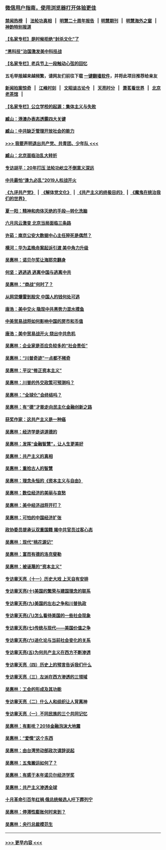 ### [微信用户指南，使用浏览器打开体验更佳](https://github.com/gfw-breaker/banned-news1/blob/master/indexes/wechat-guide.md?t=0)
#### [禁闻热榜](热点新闻.md?t=0)  &nbsp;&nbsp;|&nbsp;&nbsp; [法轮功真相](https://github.com/gfw-breaker/truth/blob/master/README.md?t=0) &nbsp;&nbsp;|&nbsp;&nbsp; [明慧二十周年报告](https://github.com/gfw-breaker/mh-reports/blob/master/README.md?t=0) &nbsp;&nbsp;|&nbsp;&nbsp;[明慧期刊](https://github.com/gfw-breaker/mh-qikan) &nbsp;&nbsp;|&nbsp;&nbsp; [明慧海外之窗](https://github.com/gfw-breaker/mh-news/blob/master/README.md?t=0) &nbsp;&nbsp;|&nbsp;&nbsp; [神韵特别报道](https://github.com/gfw-breaker/mh-news/blob/master/shenyun.md?t=0)
#### [【名家专栏】是时候拒绝“封杀文化”了](../pages/nsc423/n11814093.md?t=02170402) 
#### [“黑科技”治国激发美中科技战](../pages/nsc423/n11638056.md?t=02170402) 
#### [【名家专栏】老兵节上一段触动心弦的回忆](../pages/nsc423/n11646016.md?t=02170402) 
#### 五毛举报越来越频繁，请网友们前往下载 [一键翻墙软件](https://github.com/gfw-breaker/ssr-accounts)，并将此项目推荐给亲友
#### [新闻拍案惊奇](https://github.com/gfw-breaker/banned-news1/blob/master/pages/link4.md) &nbsp;&nbsp;|&nbsp;&nbsp; [江峰时刻](https://github.com/gfw-breaker/banned-news1/blob/master/pages/link4.md) &nbsp;&nbsp;|&nbsp;&nbsp; [文昭谈古论今](https://github.com/gfw-breaker/banned-news1/blob/master/pages/link4.md) &nbsp;&nbsp;|&nbsp;&nbsp; [天亮时分](https://github.com/gfw-breaker/banned-news1/blob/master/pages/link4.md) &nbsp;&nbsp;|&nbsp;&nbsp; [萧茗看世界](https://github.com/gfw-breaker/banned-news1/blob/master/pages/link4.md) &nbsp;&nbsp;|&nbsp;&nbsp; [北京老茶馆](https://github.com/gfw-breaker/banned-news1/blob/master/pages/link4.md) &nbsp;&nbsp;|&nbsp;&nbsp; 
#### [【名家专栏】公立学校的起源：集体主义与失败](../pages/nsc423/n11601833.md?t=02170402) 
#### [臧山：港澳办表态透露四大关键](../pages/nsc423/n11421628.md?t=02170402) 
#### [臧山：中共缺乏管理开放社会的能力](../pages/nsc423/n11407457.md?t=02170402) 
#### [>>> 我要声明退出共产党、共青团、少年队 <<<](https://github.com/begood0513/goodnews/blob/master/quit/letter.md) 
#### [臧山：北京面临治乱大转折](../pages/nsc423/n11406895.md?t=02170402) 
#### [专访胡平：20年打压 法轮功屹立不倒意义深远](../pages/nsc423/n11398800.md?t=02170402) 
#### [中共最怕“逢九必乱”2019人权战开火](../pages/nsc423/n11385248.md?t=02170402) 
#### [《九评共产党》](https://github.com/begood0513/9ping.md/blob/master/README.md) &nbsp;|&nbsp; [《解体党文化》](../../../../jtdwh.md/blob/master/README.md)  &nbsp;|&nbsp; [《共产主义的终极目的》](../../../../gczydzjmd.md/blob/master/README.md) &nbsp;|&nbsp; [《魔鬼在统治我们的世界》](../../../../mgztzwmdsj.md/blob/master/README.md) 
#### [夏一阳：精神和肉体灭绝的手段—转化洗脑](../pages/nsc423/n11368250.md?t=02170402) 
#### [六月风云激变 北京当局面临三条路](../pages/nsc423/n11313668.md?t=02170402) 
#### [许茹：南京公安大数据中心主任猝死是偶然？](../pages/nsc423/n11064744.md?t=02170402) 
#### [横河：华为孟晚舟案起诉引渡 美中角力升级](../pages/nsc423/n11027230.md?t=02170402) 
#### [吴惠林：诺贝尔奖让海耶克翻身](../pages/nsc423/n10890049.md?t=02170402) 
#### [何坚：逃逃逃 逃离中国与逃离中共](../pages/nsc423/n10592891.md?t=02170402) 
#### [吴惠林：“商战”何时了？](../pages/nsc423/n10573558.md?t=02170402) 
#### [从网贷爆雷到股灾 中国人的钱何处可逃](../pages/nsc423/n10572800.md?t=02170402) 
#### [唐浩：美中交火 隐现中共黑势力混水摸鱼](../pages/nsc423/n10544040.md?t=02170402) 
#### [中美贸易战将如何影响中国的房市和币值](../pages/nsc423/n10543697.md?t=02170402) 
#### [唐浩：美中贸易战开火 烧出中共危机](../pages/nsc423/n10540126.md?t=02170402) 
#### [吴惠林：企业家是否应负较多的“社会责任”](../pages/nsc423/n10535022.md?t=02170402) 
#### [吴惠林：“川普奇迹”一点都不稀奇](../pages/nsc423/n10512808.md?t=02170402) 
#### [吴惠林：平议“修正资本主义”](../pages/nsc423/n10495724.md?t=02170402) 
#### [吴惠林：川普的外交政策可预测吗？](../pages/nsc423/n10462387.md?t=02170402) 
#### [吴惠林：“全球化”会终结吗？](../pages/nsc423/n10452838.md?t=02170402) 
#### [吴惠林：有“德”才能走向民主化金融创新之路](../pages/nsc423/n10432292.md?t=02170402) 
#### [获奖作家：这共产主义是一种癌](../pages/nsc423/n10431541.md?t=02170402) 
#### [吴惠林：经济学是讲道德的](../pages/nsc423/n10398014.md?t=02170402) 
#### [吴惠林：发挥“金融智慧”，让人生更美好](../pages/nsc423/n10375019.md?t=02170402) 
#### [吴惠林：共产主义的真相](../pages/nsc423/n10351394.md?t=02170402) 
#### [吴惠林：重拾古人的智慧](../pages/nsc423/n10337691.md?t=02170402) 
#### [吴惠林：理念永恒的《资本主义与自由》](../pages/nsc423/n10316274.md?t=02170402) 
#### [吴惠林：数位经济的美丽与哀愁](../pages/nsc423/n10292946.md?t=02170402) 
#### [吴惠林：美中经济战将开打？](../pages/nsc423/n10258825.md?t=02170402) 
#### [吴惠林：可怕的中国经济扩张](../pages/nsc423/n10219147.md?t=02170402) 
#### [政协委员提承认双重国籍 揭中共官员过客心态](../pages/nsc423/n10208809.md?t=02170402) 
#### [吴惠林：现代“桃花源记”](../pages/nsc423/n10185234.md?t=02170402) 
#### [吴惠林：富而有德的洛克斐勒](../pages/nsc423/n10142264.md?t=02170402) 
#### [吴惠林：被诬蔑的“资本主义”](../pages/nsc423/n10124816.md?t=02170402) 
#### [专访章天亮（十一）历史大戏 上天自有安排](../pages/nsc423/n10094905.md?t=02170402) 
#### [专访章天亮(十)美国的繁荣与建国理念的联系](../pages/nsc423/n10094899.md?t=02170402) 
#### [专访章天亮(九)美国的左右之争和川普执政](../pages/nsc423/n10094889.md?t=02170402) 
#### [专访章天亮(八)怎么看待美国的一些社会现象](../pages/nsc423/n10094857.md?t=02170402) 
#### [专访章天亮(七)传统与现代——美国价值之争](../pages/nsc423/n10093140.md?t=02170402) 
#### [专访章天亮(六)进化论与当前社会变化的关系](../pages/nsc423/n10092036.md?t=02170402) 
#### [专访章天亮(五)为何共产主义在西方不断渗透](../pages/nsc423/n10083620.md?t=02170402) 
#### [专访章天亮（四）历史上的预言告诉我们什么](../pages/nsc423/n10083606.md?t=02170402) 
#### [专访章天亮（三）左派在西方渗透的三领域](../pages/nsc423/n10081115.md?t=02170402) 
#### [吴惠林：工会的形成及其功能](../pages/nsc423/n10080633.md?t=02170402) 
#### [专访章天亮（二）什么人和组织让人背离神](../pages/nsc423/n10076637.md?t=02170402) 
#### [专访章天亮（一）不同民族的三个共同记忆](../pages/nsc423/n10074188.md?t=02170402) 
#### [吴惠林：有影呒？2018金融泡沫大地震](../pages/nsc423/n10040534.md?t=02170402) 
#### [吴惠林：“爱情”这个东西](../pages/nsc423/n10019423.md?t=02170402) 
#### [吴惠林：由台湾劳动部政次请辞说起](../pages/nsc423/n9979679.md?t=02170402) 
#### [吴惠林：五鬼搬运如何了？](../pages/nsc423/n9925338.md?t=02170402) 
#### [吴惠林：有感于本年诺贝尔经济学奖](../pages/nsc423/n9871883.md?t=02170402) 
#### [吴惠林：共产主义渗透全球](../pages/nsc423/n9812748.md?t=02170402) 
#### [十月革命引百年红祸 俄总统候选人吁下葬列宁](../pages/nsc423/n9810182.md?t=02170402) 
#### [吴惠林：停滞性膨胀何时来到？](../pages/nsc423/n9764136.md?t=02170402) 
#### [吴惠林：央行总裁模范生](../pages/nsc423/n9728134.md?t=02170402) 

----
#### [ >>> 更早内容 <<< ](../indexes/nsc423-earlier.md)
